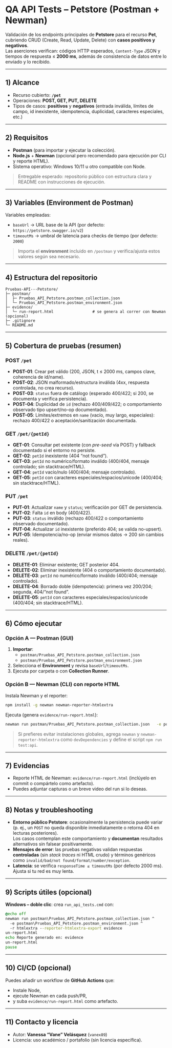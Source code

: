 # QA API Tests – Petstore (Postman + Newman)

Validación de los endpoints principales de **Petstore** para el recurso **Pet**, cubriendo CRUD (Create, Read, Update, Delete) con **casos positivos y negativos**.  
Las aserciones verifican: códigos HTTP esperados, `Content-Type` JSON y tiempos de respuesta ≤ **2000 ms**, además de consistencia de datos entre lo enviado y lo recibido.

---

## 1) Alcance

- Recurso cubierto: **`/pet`**
- Operaciones: **POST, GET, PUT, DELETE**
- Tipos de casos: **positivos** y **negativos** (entrada inválida, límites de campo, id inexistente, idempotencia, duplicidad, caracteres especiales, etc.)

---

## 2) Requisitos

- **Postman** (para importar y ejecutar la colección).
- **Node.js** + **Newman** (opcional pero recomendado para ejecución por CLI y reporte HTML).
- Sistema operativo: Windows 10/11 u otro compatible con Node.

> Entregable esperado: repositorio público con estructura clara y README con instrucciones de ejecución.

---

## 3) Variables (Environment de Postman)

Variables empleadas:
- `baseUrl` → URL base de la API (por defecto: `https://petstore.swagger.io/v2`)
- `timeoutMs` → umbral de latencia para checks de tiempo (por defecto: `2000`)

> Importa el **environment** incluido en `/postman` y verifica/ajusta estos valores según sea necesario.

---

## 4) Estructura del repositorio

```
Pruebas-API---Petstore/
├─ postman/
│  ├─ Pruebas_API_Petstore.postman_collection.json
│  └─ Pruebas_API_Petstore.postman_environment.json
├─ evidence/
│  └─ run-report.html                 # se genera al correr con Newman (opcional)
├─ .gitignore
└─ README.md
```

---

## 5) Cobertura de pruebas (resumen)

### POST `/pet`
- **POST-01**: Crear pet válido (200, JSON, t ≤ 2000 ms, campos clave, coherencia de id/name).
- **POST-02**: JSON malformado/estructura inválida (4xx, respuesta controlada, no crea recurso).
- **POST-03**: `status` fuera de catálogo (esperado 400/422; si 200, se documenta y verifica persistencia).
- **POST-04**: Duplicidad de `id` (rechazo 400/409/422; o comportamiento observado tipo upsert/no-op documentado).
- **POST-05**: Límites/extremos en `name` (vacío, muy largo, especiales): rechazo 400/422 o aceptación/sanitización documentada.

### GET `/pet/{petId}`
- **GET-01**: Consultar pet existente (con *pre-seed* vía POST) y fallback documentado si el entorno no persiste.
- **GET-02**: `petId` inexistente (404 “not found”).
- **GET-03**: `petId` no numérico/formato inválido (400/404, mensaje controlado; sin stacktrace/HTML).
- **GET-04**: `petId` vacío/nulo (400/404; mensaje controlado).
- **GET-05**: `petId` con caracteres especiales/espacios/unicode (400/404; sin stacktrace/HTML).

### PUT `/pet`
- **PUT-01**: Actualizar `name` y `status`; verificación por GET de persistencia.
- **PUT-02**: Falta `id` en body (400/422).
- **PUT-03**: `status` inválido (rechazo 400/422 o comportamiento observado documentado).
- **PUT-04**: Actualizar `id` inexistente (preferido 404; se valida no-upsert).
- **PUT-05**: Idempotencia/no-op (enviar mismos datos → 200 sin cambios reales).

### DELETE `/pet/{petId}`
- **DELETE-01**: Eliminar existente; GET posterior 404.
- **DELETE-02**: Eliminar inexistente (404 o comportamiento documentado).
- **DELETE-03**: `petId` no numérico/formato inválido (400/404; mensaje controlado).
- **DELETE-04**: Borrado doble (idempotencia): primera vez 200/204; segunda, 404/“not found”.
- **DELETE-05**: `petId` con caracteres especiales/espacios/unicode (400/404; sin stacktrace/HTML).

---

## 6) Cómo ejecutar

### Opción A — Postman (GUI)
1. **Importar**:
   - `postman/Pruebas_API_Petstore.postman_collection.json`
   - `postman/Pruebas_API_Petstore.postman_environment.json`
2. Selecciona el **Environment** y revisa `baseUrl`/`timeoutMs`.
3. Ejecuta por carpeta o con **Collection Runner**.

### Opción B — Newman (CLI) con reporte HTML
Instala Newman y el reporter:
```bash
npm install -g newman newman-reporter-htmlextra
```

Ejecuta (genera `evidence/run-report.html`):
```bash
newman run postman/Pruebas_API_Petstore.postman_collection.json   -e postman/Pruebas_API_Petstore.postman_environment.json   -r htmlextra --reporter-htmlextra-export evidence/run-report.html
```

> Si prefieres evitar instalaciones globales, agrega `newman` y `newman-reporter-htmlextra` como `devDependencies` y define el script `npm run test:api`.

---

## 7) Evidencias

- Reporte HTML de Newman: `evidence/run-report.html` (inclúyelo en commit o compártelo como artefacto).
- Puedes adjuntar capturas o un breve video del run si lo deseas.

---

## 8) Notas y troubleshooting

- **Entorno público Petstore**: ocasionalmente la persistencia puede variar (p. ej., un `POST` no queda disponible inmediatamente o retorna 404 en lecturas posteriores).  
  Los casos contemplan este comportamiento y **documentan** resultados alternativos sin falsear positivamente.
- **Mensajes de error**: las pruebas negativas validan respuestas **controladas** (sin *stack traces* ni HTML crudo) y términos genéricos como `invalid/bad/not found/format/number/exception`.
- **Latencia**: se verifica `responseTime ≤ timeoutMs` (por defecto 2000 ms). Ajusta si tu red es muy lenta.

---

## 9) Scripts útiles (opcional)

**Windows – doble clic**: crea `run_api_tests.cmd` con:
```cmd
@echo off
newman run postman\Pruebas_API_Petstore.postman_collection.json ^
  -e postman\Pruebas_API_Petstore.postman_environment.json ^
  -r htmlextra --reporter-htmlextra-export evidenceun-report.html
echo Reporte generado en: evidenceun-report.html
pause
```

---

## 10) CI/CD (opcional)

Puedes añadir un workflow de **GitHub Actions** que:
- Instale Node,
- ejecute Newman en cada push/PR,
- y suba `evidence/run-report.html` como artefacto.

---

## 11) Contacto y licencia

- Autor: **Vanessa “Vane” Velásquez** (`vanex89`)
- Licencia: uso académico / portafolio (sin licencia específica).
